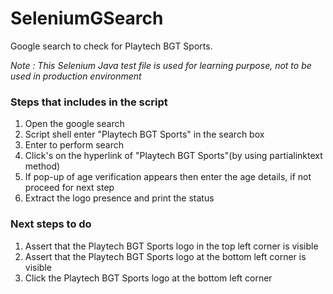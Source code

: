 # SeleniumGSearch
Google search to check for Playtech BGT Sports.

*Note : This Selenium Java test file is used for learning purpose, not to be used in production environment*

### Steps that includes in the script
1. Open the google search
2. Script shell enter "Playtech BGT Sports" in the search box 
3. Enter to perform search
4. Click's on the hyperlink of "Playtech BGT Sports"(by using partialinktext method)
5. If pop-up of age verification appears then enter the age details, if not proceed for next step
6. Extract the logo presence and print the status

### Next steps to do
1. Assert that the Playtech BGT Sports logo in the top left corner is visible
2. Assert that the Playtech BGT Sports logo at the bottom left corner is visible
3. Click the Playtech BGT Sports logo at the bottom left corner